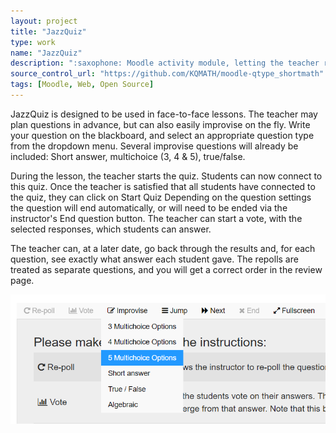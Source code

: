 ```yaml
---
layout: project
title: "JazzQuiz"
type: work
name: "JazzQuiz"
description: ":saxophone: Moodle activity module, letting the teacher run a preplanned quiz with the power of improvisation"
source_control_url: "https://github.com/KQMATH/moodle-qtype_shortmath"
tags: [Moodle, Web, Open Source]
---
```

JazzQuiz is designed to be used in face-to-face lessons. The teacher may plan questions in advance, but can also easily improvise on the fly. Write your question on the blackboard, and select an appropriate question type from the dropdown menu. Several improvise questions will already be included: Short answer, multichoice (3, 4 & 5), true/false.

During the lesson, the teacher starts the quiz. Students can now connect to this quiz. Once the teacher is satisfied that all students have connected to the quiz, they can click on Start Quiz Depending on the question settings the question will end automatically, or will need to be ended via the instructor's End question button. The teacher can start a vote, with the selected responses, which students can answer.

The teacher can, at a later date, go back through the results and, for each question, see exactly what answer each student gave. The repolls are treated as separate questions, and you will get a correct order in the review page.

![Thumbnail](thumbnail.png)
